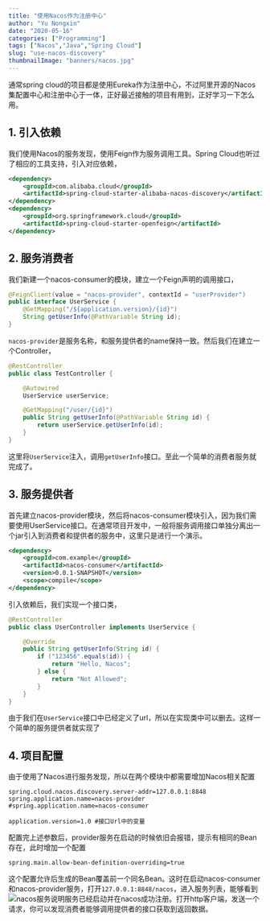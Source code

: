 ```yaml
---
title: "使用Nacos作为注册中心"
author: "Yu Nongxin"
date: "2020-05-16"
categories: ["Programming"]
tags: ["Nacos","Java","Spring Cloud"]
slug: "use-nacos-discovery"
thumbnailImage: "banners/nacos.jpg"
---
```

通常spring cloud的项目都是使用Eureka作为注册中心，不过阿里开源的Nacos集配置中心和注册中心于一体，正好最近接触的项目有用到，正好学习一下怎么用。
<!--more-->

## 1. 引入依赖

我们使用Nacos的服务发现，使用Feign作为服务调用工具。Spring Cloud也听过了相应的工具支持，引入对应依赖，

```xml
<dependency>
    <groupId>com.alibaba.cloud</groupId>
    <artifactId>spring-cloud-starter-alibaba-nacos-discovery</artifactId>
</dependency>
<dependency>
    <groupId>org.springframework.cloud</groupId>
    <artifactId>spring-cloud-starter-openfeign</artifactId>
</dependency>
```

## 2. 服务消费者

我们新建一个nacos-consumer的模块，建立一个Feign声明的调用接口，

```java
@FeignClient(value = "nacos-provider", contextId = "userProvider")
public interface UserService {
    @GetMapping("/${application.version}/{id}")
    String getUserInfo(@PathVariable String id);
}
```

`nacos-provider`是服务名称，和服务提供者的name保持一致。然后我们在建立一个Controller，

```java
@RestController
public class TestController {

    @Autowired
    UserService userService;

    @GetMapping("/user/{id}")
    public String getUserInfo(@PathVariable String id) {
        return userService.getUserInfo(id);
    }
}
```

这里将`UserService`注入，调用`getUserInfo`接口。至此一个简单的消费者服务就完成了。

## 3. 服务提供者

首先建立nacos-provider模块，然后将nacos-consumer模块引入，因为我们需要使用UserService接口。在通常项目开发中，一般将服务调用接口单独分离出一个jar引入到消费者和提供者的服务中，这里只是进行一个演示。

```xml
<dependency>
    <groupId>com.example</groupId>
    <artifactId>nacos-consumer</artifactId>
    <version>0.0.1-SNAPSHOT</version>
    <scope>compile</scope>
</dependency>
```

引入依赖后，我们实现一个接口类，

```java
@RestController
public class UserController implements UserService {

    @Override
    public String getUserInfo(String id) {
        if ("123456".equals(id)) {
            return "Hello, Nacos";
        } else {
            return "Not Allowed";
        }
    }
}
```

由于我们在`UserService`接口中已经定义了url，所以在实现类中可以删去。这样一个简单的服务提供者就实现了

## 4. 项目配置

由于使用了Nacos进行服务发现，所以在两个模块中都需要增加Nacos相关配置

```
spring.cloud.nacos.discovery.server-addr=127.0.0.1:8848
spring.application.name=nacos-provider
#spring.application.name=nacos-consumer

application.version=1.0 #接口Url中的变量
```

配置完上述参数后，provider服务在启动的时候依旧会报错，提示有相同的Bean存在，此时增加一个配置

```
spring.main.allow-bean-definition-overriding=true
```

这个配置允许后生成的Bean覆盖前一个同名Bean。这时在启动nacos-consumer和nacos-provider服务，打开`127.0.0.1:8848/nacos`，进入服务列表，能够看到
![nacos服务](/images/nacos_demo.png)说明服务已经启动并在nacos成功注册。打开http客户端，发送一个请求，你可以发现消费者能够调用提供者的接口获取到返回数据。
